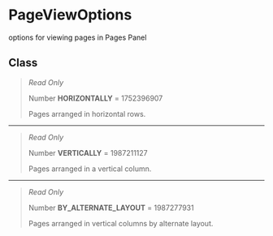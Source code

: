 # PageViewOptions
options for viewing pages in Pages Panel

## Class
> *Read Only* 
> 
> Number **HORIZONTALLY** = 1752396907
> 
> Pages arranged in horizontal rows.
*** 
> *Read Only* 
> 
> Number **VERTICALLY** = 1987211127
> 
> Pages arranged in a vertical column.
*** 
> *Read Only* 
> 
> Number **BY_ALTERNATE_LAYOUT** = 1987277931
> 
> Pages arranged in vertical columns by alternate layout.

